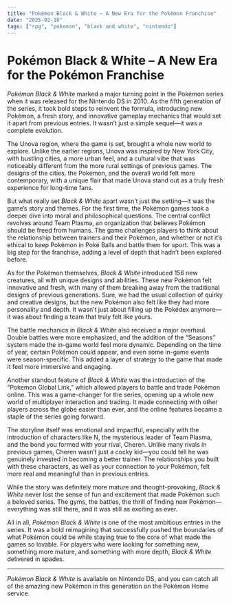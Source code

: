 ```yaml
---
title: "Pokémon Black & White – A New Era for the Pokémon Franchise"
date: "2025-02-10"
tags: ["rpg", "pokemon", "black and white", "nintendo"]
---
```


# Pokémon Black & White – A New Era for the Pokémon Franchise

*Pokémon Black & White* marked a major turning point in the Pokémon series when it was released for the Nintendo DS in 2010. As the fifth generation of the series, it took bold steps to reinvent the formula, introducing new Pokémon, a fresh story, and innovative gameplay mechanics that would set it apart from previous entries. It wasn’t just a simple sequel—it was a complete evolution.

The Unova region, where the game is set, brought a whole new world to explore. Unlike the earlier regions, Unova was inspired by New York City, with bustling cities, a more urban feel, and a cultural vibe that was noticeably different from the more rural settings of previous games. The designs of the cities, the Pokémon, and the overall world felt more contemporary, with a unique flair that made Unova stand out as a truly fresh experience for long-time fans.

But what really set *Black & White* apart wasn’t just the setting—it was the game’s story and themes. For the first time, the Pokémon games took a deeper dive into moral and philosophical questions. The central conflict revolves around Team Plasma, an organization that believes Pokémon should be freed from humans. The game challenges players to think about the relationship between trainers and their Pokémon, and whether or not it’s ethical to keep Pokémon in Poké Balls and battle them for sport. This was a big step for the franchise, adding a level of depth that hadn’t been explored before.

As for the Pokémon themselves, *Black & White* introduced 156 new creatures, all with unique designs and abilities. These new Pokémon felt innovative and fresh, with many of them breaking away from the traditional designs of previous generations. Sure, we had the usual collection of quirky and creative designs, but the new Pokémon also felt like they had more personality and depth. It wasn’t just about filling up the Pokédex anymore—it was about finding a team that truly felt like yours.

The battle mechanics in *Black & White* also received a major overhaul. Double battles were more emphasized, and the addition of the “Seasons” system made the in-game world feel more dynamic. Depending on the time of year, certain Pokémon could appear, and even some in-game events were season-specific. This added a layer of strategy to the game that made it feel more immersive and engaging.

Another standout feature of *Black & White* was the introduction of the “Pokemon Global Link,” which allowed players to battle and trade Pokémon online. This was a game-changer for the series, opening up a whole new world of multiplayer interaction and trading. It made connecting with other players across the globe easier than ever, and the online features became a staple of the series going forward.

The storyline itself was emotional and impactful, especially with the introduction of characters like N, the mysterious leader of Team Plasma, and the bond you formed with your rival, Cheren. Unlike many rivals in previous games, Cheren wasn’t just a cocky kid—you could tell he was genuinely invested in becoming a better trainer. The relationships you built with these characters, as well as your connection to your Pokémon, felt more real and meaningful than in previous entries.

While the story was definitely more mature and thought-provoking, *Black & White* never lost the sense of fun and excitement that made Pokémon such a beloved series. The gyms, the battles, the thrill of finding new Pokémon—everything was still there, and it was still as exciting as ever.

All in all, *Pokémon Black & White* is one of the most ambitious entries in the series. It was a bold reimagining that successfully pushed the boundaries of what Pokémon could be while staying true to the core of what made the games so lovable. For players who were looking for something new, something more mature, and something with more depth, *Black & White* delivered in spades.

---

*Pokémon Black & White* is available on Nintendo DS, and you can catch all of the amazing new Pokémon in this generation on the Pokémon Home service.
